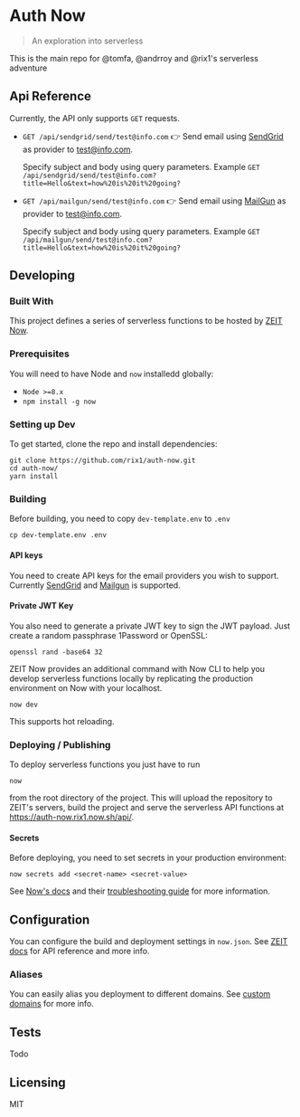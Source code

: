 <!-- ![Logo of the project](./images/logo.sample.png) -->

# Auth Now

> An exploration into serverless

This is the main repo for @tomfa, @andrroy and @rix1's serverless adventure

## Api Reference

<!-- If the api is external, link to api documentation. If not describe your api including authentication methods as well as explaining all the endpoints with their required parameters. -->

Currently, the API only supports `GET` requests.

- `GET /api/sendgrid/send/test@info.com` 👉 Send email using [SendGrid](https://sendgrid.com) as provider to test@info.com.

  Specify subject and body using query parameters. Example `GET /api/sendgrid/send/test@info.com?title=Hello&text=how%20is%20it%20going?`

- `GET /api/mailgun/send/test@info.com` 👉 Send email using [MailGun](https://www.mailgun.com) as provider to test@info.com.

  Specify subject and body using query parameters. Example `GET /api/mailgun/send/test@info.com?title=Hello&text=how%20is%20it%20going?`

## Developing

### Built With

This project defines a series of serverless functions to be hosted by [ZEIT Now](https://zeit.co/docs/v2/serverless-functions/introduction/).

### Prerequisites

You will need to have Node and `now` installedd globally:

- `Node >=8.x`
- `npm install -g now`

### Setting up Dev

To get started, clone the repo and install dependencies:

```shell
git clone https://github.com/rix1/auth-now.git
cd auth-now/
yarn install
```

### Building

Before building, you need to copy `dev-template.env` to `.env`

```shell
cp dev-template.env .env
```

#### API keys

You need to create API keys for the email providers you wish to support. Currently [SendGrid](https://sendgrid.com/docs/ui/account-and-settings/api-keys/) and [Mailgun](https://documentation.mailgun.com/en/latest/quickstart.html) is supported.

#### Private JWT Key

You also need to generate a private JWT key to sign the JWT payload. Just create a random passphrase 1Password or OpenSSL:

```shell
openssl rand -base64 32
```

ZEIT Now provides an additional command with Now CLI to help you develop serverless functions locally by replicating the production environment on Now
with your localhost.

```shell
now dev
```

This supports hot reloading.

### Deploying / Publishing

To deploy serverless functions you just have to run

```shell
now
```

from the root directory of the project. This will upload the repository to
ZEIT's servers, build the project and serve the serverless API functions at
https://auth-now.rix1.now.sh/api/.

#### Secrets

Before deploying, you need to set secrets in your production environment:

```shell
now secrets add <secret-name> <secret-value>
```

See [Now's docs](https://zeit.co/docs/v2/environment-variables-and-secrets/) and their [troubleshooting guide](https://github.com/zeit/now/blob/master/errors/missing-env-file.md) for more information.

## Configuration

You can configure the build and deployment settings in `now.json`. See
[ZEIT docs](https://zeit.co/docs/v2/advanced/configuration/) for API reference
and more info.

### Aliases

You can easily alias you deployment to different domains. See
[custom domains](https://zeit.co/docs/v2/custom-domains/#deploying-with-your-domain)
for more info.

## Tests

Todo

<!-- Describe and show how to run the tests with code examples.
Explain what these tests test and why.

```shell
Give an example
``` -->

## Licensing

MIT

